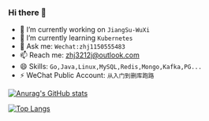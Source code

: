### Hi there 👋
- 🔭 I’m currently working on `JiangSu-WuXi`
- 🌱 I’m currently learning `Kubernetes`
- 💬 Ask me: `Wechat:zhj1150555483`
- 📫 Reach me: [zhj3212j@outlook.com](mailto:zhj3212j@outlook.com)
- 😄 Skills: `Go,Java,Linux,MySQL,Redis,Mongo,Kafka,PG...`
- ⚡ WeChat Public Account: `从入门到删库跑路`

[![Anurag's GitHub stats](https://github-readme-stats.vercel.app/api?username=huija&theme=radical&show_icons=true)](https://github.com/huija/github-readme-stats)

[![Top Langs](https://github-readme-stats.vercel.app/api/top-langs/?username=huija&theme=radical&exclude_repo=huija-source,StudentSys,huija.github.io&hide=html,css&layout=compact)](https://github.com/huija/github-readme-stats)
